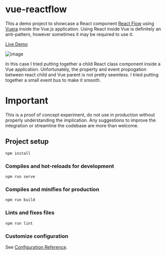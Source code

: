 # vue-reactflow

This a demo project to showcase a React component [React Flow](https://reactflow.dev/) using [Vuera](https://github.com/akxcv/vuera) inside the Vue.js application. 
Using React inside Vue is definitely an anti-pattern, however sometimes it may be required to use it. 

[Live Demo](https://akashgoswami.github.io/vue-reactflow/dist/index.html)


![image](https://user-images.githubusercontent.com/1212881/126913408-2e8d47a0-bb99-4d7f-8122-0bfc250e70b4.png)

In this case I tried putting together a child React class component inside a Vue application. Unfortunately, the property and event propogation between react child and Vue parent is not pretty seemless. I tried putting together a small event bus to make it smooth. 

# Important 
This is a proof of concept experiment, do not use in production without properly understanding the implication. 
Any suggestions to improve the integration or streamline the codebase are more than welcome. 


## Project setup
```
npm install
```

### Compiles and hot-reloads for development
```
npm run serve
```

### Compiles and minifies for production
```
npm run build
```

### Lints and fixes files
```
npm run lint
```

### Customize configuration
See [Configuration Reference](https://cli.vuejs.org/config/).
